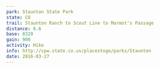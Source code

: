 ```yaml
---
park: Staunton State Park
state: CO
trail: Staunton Ranch to Scout Line to Marmot's Passage
distance: 6.6
base: 8320
gain: 900
activity: Hike
info: http://cpw.state.co.us/placestogo/parks/Staunton
date: 2016-03-27
---
```

